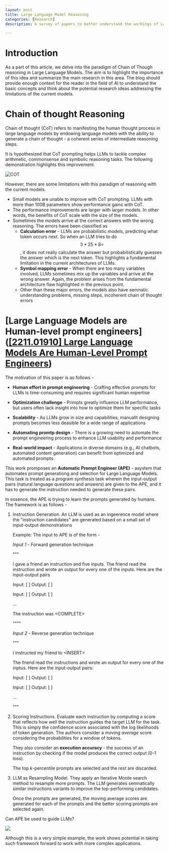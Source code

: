 ```yaml
---
layout: post
title: Large Language Model Reasoning 
categories: [Research]
description: A survey of papers to better understand the workings of Large Language Models.

---
```


# Introduction

As a part of this article, we delve into the paradigm of Chain of Though reasoning in Large Language Models. The aim is to highlight the importance of this idea and summarize the main research in this area. The blog should provide enough context for the reader in the field of AI to understand the basic concepts and think about the potential research ideas addressing the limitations of the current models.

# Chain of thought Reasoning

Chain of thought (CoT) refers to manifesting the human thought process in large language models by endowing language models with the ability to generate a chain of thought - a coherent series of intermediate reasoning steps.

It is hypothesized that CoT prompting helps LLMs to tackle complex arithmetic, commonsense and symbolic reasoning tasks. The following demonstration highlights this improvement.

![COT](https://www.promptingguide.ai/_next/image?url=%2F_next%2Fstatic%2Fmedia%2Fcot.1933d9fe.png&w=1920&q=75)

However, there are some limitations with this paradigm of reasoning with the current models.

- Small models are unable to improve with CoT prompting. LLMs with more than 100B parameters show performance gains with CoT.
- The performance improvements are larger with larger models. In other words, the benefits of CoT scale with the size of the models.
- Sometimes the models arrive at the correct answers with the wrong reasoning. The errors have been classified as
  - **Calculation error** - LLMs are probabilistic models, predicting what token occurs next. So when an LLM tries to do $$3* 25* 8 =$$, it does not really calculate the answer but probabilistically guesses the answer which is the next token. This highlights a fundamental limitation in the current architectures of LLMs.
  - **Symbol mapping error** - When there are too many variables involved, LLMs sometimes mix up the variables and arrive at the wrong answer. Again, the problem arises from the fundamental architecture flaw highlighted in the previous point.
  - Other than these major errors, the models also have semnatic understanding problems, missing steps, incoherent chain of thought errors

# [Large Language Models are Human-level prompt engineers]([[2211.01910] Large Language Models Are Human-Level Prompt Engineers](https://arxiv.org/abs/2211.01910))

The motivation of this paper is as follows - 

- **Human effort in prompt engineering** - Crafting effective prompts for LLMs is time-consuming and requires significant human expertise

- **Optimization challenge** - Primpts greatly influence LLM performance, but users often lack insight into how to optimize them for specific tasks

- **Scalability** - As LLMs grow in size and capabilities, manuallt designing prompts becomes less deasible for a wide range of applications

- **Automating promtp design** - There is a growing need to automate the prompt engineering process to enhance LLM usability and performance

- **Real-world impact** - Applications in diverse domains (e.g., AI chatbots, automated content generation) can benefit from optimized and automated prompts.

This work promposes an **Automatic Prompt Engineer (APE)** - asystem that automates prompt generationg and selection for Large Language Models. This task is treated as a program synthesis task wherein the input-output pairs (natural language questions and answers) are given to the APE, and it has to generate the instruction needed to generate these pairs. 

In essence, the APE is trying to learn the prompts generated by humans. The framework is as follows -

1. Instruction Generation. An LLM is used as an ingeerence model where the "instruction candidates" are generated based on a small set of input-output demonstrations
   
   Example: The input to APE is of the form -
   
   *Input 1* - Forward generation technique
   
   """
   
   I gave a friend an instruction and five inputs. The friend read the instruction and wrote an output for every one of the inputs. Here are the input-output pairs
   
   Input: [ ] Output: [ ] 
   
   Input: [ ] Output: [ ] 
   
   ...
   
   The instruction was \<COMPLETE\>
   
   """"
   
   *Input 2* - Reverse generation technique
   
   """
   
   I instructed my friend to \<INSERT\>
   
   The friend read the instructions and wrote an output for every one of the inptus. Here are the input-output pairs:
   
   Input: [ ] Output: [ ]
   
   Input: [ ] Output: [ ]
   
   ...
   
   """

2. Scoring Instructions. Evaluate each instruction by computing a score that reflects how well the instruction guides the target LLM for the task. This is simply the confidence score associated with the log likelihoods of token generation. The authors consider a *moving average* score considering the probabilities for a window of tokens.
   
   They also consider an **execution accuracy** - the success of an instruction by checking if the model produces the correct output (0-1 loss). 
   
   The top $k$-percentile prompts are selected and the rest are discarded.

3. LLM as Resampling Model. They apply an Iterative Monte search method to resample more prompts. The LLM generates semnatically similar instructions variants to improve the top-performing candidates. 
   
   Once the prompts are generated, the moving average scores are generated for each of the prompts and the better scoring prompts are selected again.

Can APE be used to guide LLMs?

![](/Users/s/Library/Application%20Support/marktext/images/2024-10-23-10-25-49-image.png)

Although this is a very simple example, the work shows potential in taking such framework forward to work with more complex applications.


